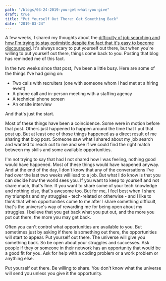 ```yaml
---
path: "/blogs/03-24-2019-you-get-what-you-give"
draft: true
title: "Put Yourself Out There: Get Something Back"
date: "2019-03-24"
---
```


A few weeks, I shared my thoughts about the [difficulty of job searching and how I'm trying to stay optimistic despite the fact that it's easy to become discouraged](/blogs/03-10-2019-staying-optimistic). It's always scary to put yourself out there, but when you're willing to put yourself out there, things come back to you. Posting that blog has reminded me of this fact.

In the two weeks since that post, I've been a little busy. Here are some of the things I've had going on:
* Two calls with recruiters (one with someone whom I had met at a hiring event)
* A phone call and in-person meeting with a staffing agency
* A technical phone screen
* An onsite interview

And that's just the start.

Most of these things have been a coincidence. Some were in motion before that post. Others just happened to happen around the time that I put that post up. But at least one of those things happened as a direct result of me sharing that blog post. Someone saw what I shared about my job search and wanted to reach out to me and see if we could find the right match between my skills and some available opportunities. 

I'm not trying to say that had I not shared how I was feeling, nothing good would have happened. Most of these things would have happened anyway. And at the end of the day, I don't know that any of the conversations I've had over the last two weeks will lead to a job. But what I do know is that you can decide how the world sees you. If you want to keep to yourself and not share much, that's fine. If you want to share some of your tech knowledge and nothing else, that's awesome too. But for me, I feel best when I share my triumphs and my struggles - tech-related or otherwise - and I like to think that when opportunities come to me after I share something difficult, that's the universe's way of rewarding me for being open about my struggles. I believe that you get back what you put out, and the more you put out there, the more you may get back.

Often you can't control what opportunities are available to you. But sometimes just by asking if there is something out there, the opportunities will start to appear. Put yourself out there. The universe will give you something back. So be open about your struggles and successes. Ask people if they or someone in their network has an opportunity that would be a good fit for you. Ask for help with a coding problem or a work problem or anything else.

Put yourself out there. Be willing to share. You don't know what the universe will send you unless you give it the opportunity.